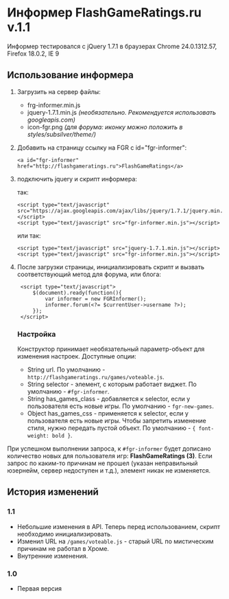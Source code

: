 ﻿# Информер FlashGameRatings.ru v.1.1

Информер тестировался с jQuery 1.7.1 в браузерах Chrome 24.0.1312.57, Firefox 18.0.2, IE 9

## Использование информера

1.	Загрузить на сервер файлы:
	*	frg-informer.min.js
	*	jquery-1.7.1.min.js *(необязательно. Рекомендуется использовать googleapis.com)*
	*	icon-fgr.png *(для форума: иконку можно положить в styles/subsilver/theme/)*

2.	Добавить на страницу ссылку на FGR с id="fgr-informer":

		<a id="fgr-informer" href="http://flashgameratings.ru">FlashGameRatings</a>

3.	подключить jquery и скрипт информера:

	так: 
		
		<script type="text/javascript" src="https://ajax.googleapis.com/ajax/libs/jquery/1.7.1/jquery.min.js"></script>
		<script type="text/javascript" src="fgr-informer.min.js"></script>

	или так: 
		
		<script type="text/javascript" src="jquery-1.7.1.min.js"></script>
		<script type="text/javascript" src="fgr-informer.min.js"></script>

4. После загрузки страницы, инициализировать скрипт и вызвать соответствующий метод для форума, или блога:

		<script type="text/javascript">
			$(document).ready(function(){
				var informer = new FGRInformer();
				informer.forum(<?= $currentUser->username ?>);
			});
		</script>

	### Настройка

	Конструктор принимает необязательный параметр-объект для изменения настроек. Доступные опции:
	*	String url. По умолчанию - `http://flashgameratings.ru/games/voteable.js`.
	*	String selector - элемент, с которым работает виджет. По умолчанию - `#fgr-informer`.
	*	String has_games_class - добавляется к selector, если у пользователя есть новые игры. По умолчанию - `fgr-new-games`.
	* 	Object has_games_css - применяется к selector, если у пользователя есть новые игры. 
		Чтобы запретить изменение стиля, нужно передать пустой объект. По умолчанию - `{ font-weight: bold }`. 

При успешном выполнении запроса, к `#fgr-informer` будет дописано количество новых для пользователя игр: **FlashGameRatings (3)**.
Если запрос по каким-то причинам не прошел (указан неправильный юзернейм, сервер недоступен и т.д.), элемент никак не изменяется.

## История изменений

### 1.1 
*	Небольшие изменения в API. Теперь перед использованием, скрипт необходимо инициализировать.
*	Изменил URL на `/games/voteable.js` - старый URL по мистическим причинам не работал в Хроме.
*	Внутренние изменения.
	
### 1.0 
*	Первая версия
